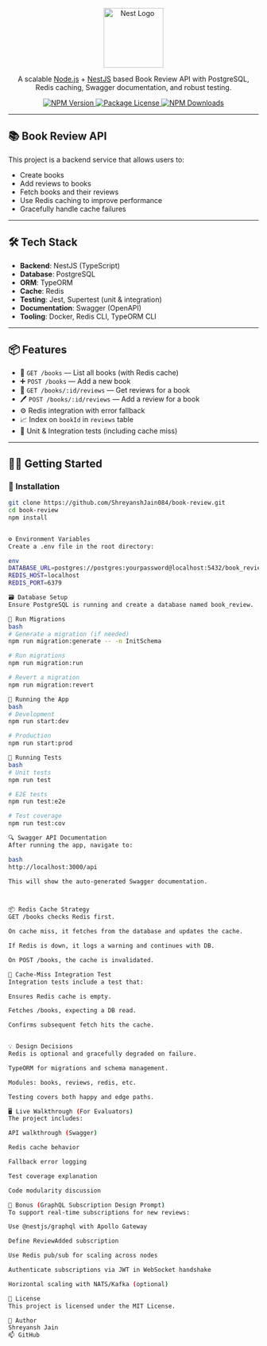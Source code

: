 <p align="center">
  <a href="http://nestjs.com/" target="blank">
    <img src="https://nestjs.com/img/logo-small.svg" width="120" alt="Nest Logo" />
  </a>
</p>

<p align="center">A scalable <a href="http://nodejs.org" target="_blank">Node.js</a> + <a href="https://nestjs.com/" target="_blank">NestJS</a> based Book Review API with PostgreSQL, Redis caching, Swagger documentation, and robust testing.</p>

<p align="center">
  <a href="https://www.npmjs.com/package/@nestjs/core" target="_blank">
    <img src="https://img.shields.io/npm/v/@nestjs/core.svg" alt="NPM Version" />
  </a>
  <a href="https://www.npmjs.com/package/@nestjs/core" target="_blank">
    <img src="https://img.shields.io/npm/l/@nestjs/core.svg" alt="Package License" />
  </a>
  <a href="https://www.npmjs.com/package/@nestjs/core" target="_blank">
    <img src="https://img.shields.io/npm/dm/@nestjs/core.svg" alt="NPM Downloads" />
  </a>
</p>

---

## 📚 Book Review API

This project is a backend service that allows users to:

- Create books
- Add reviews to books
- Fetch books and their reviews
- Use Redis caching to improve performance
- Gracefully handle cache failures

---

## 🛠 Tech Stack

- **Backend**: NestJS (TypeScript)
- **Database**: PostgreSQL
- **ORM**: TypeORM
- **Cache**: Redis
- **Testing**: Jest, Supertest (unit & integration)
- **Documentation**: Swagger (OpenAPI)
- **Tooling**: Docker, Redis CLI, TypeORM CLI

---

## 📦 Features

- 📘 `GET /books` — List all books (with Redis cache)
- ➕ `POST /books` — Add a new book
- 🧾 `GET /books/:id/reviews` — Get reviews for a book
- 🖊️ `POST /books/:id/reviews` — Add a review for a book
- ⚙️ Redis integration with error fallback
- 📈 Index on `bookId` in `reviews` table
- 🧪 Unit & Integration tests (including cache miss)

---

## 🧑‍💻 Getting Started

### 🔧 Installation

```bash
git clone https://github.com/ShreyanshJain084/book-review.git
cd book-review
npm install


⚙️ Environment Variables
Create a .env file in the root directory:

env
DATABASE_URL=postgres://postgres:yourpassword@localhost:5432/book_review
REDIS_HOST=localhost
REDIS_PORT=6379

🗃️ Database Setup
Ensure PostgreSQL is running and create a database named book_review.

🔄 Run Migrations
bash
# Generate a migration (if needed)
npm run migration:generate -- -n InitSchema

# Run migrations
npm run migration:run

# Revert a migration
npm run migration:revert

🚀 Running the App
bash
# Development
npm run start:dev

# Production
npm run start:prod

🧪 Running Tests
bash
# Unit tests
npm run test

# E2E tests
npm run test:e2e

# Test coverage
npm run test:cov

🔍 Swagger API Documentation
After running the app, navigate to:

bash
http://localhost:3000/api

This will show the auto-generated Swagger documentation.



📦 Redis Cache Strategy
GET /books checks Redis first.

On cache miss, it fetches from the database and updates the cache.

If Redis is down, it logs a warning and continues with DB.

On POST /books, the cache is invalidated.

🧪 Cache-Miss Integration Test
Integration tests include a test that:

Ensures Redis cache is empty.

Fetches /books, expecting a DB read.

Confirms subsequent fetch hits the cache.


💡 Design Decisions
Redis is optional and gracefully degraded on failure.

TypeORM for migrations and schema management.

Modules: books, reviews, redis, etc.

Testing covers both happy and edge paths.

🖥️ Live Walkthrough (For Evaluators)
The project includes:

API walkthrough (Swagger)

Redis cache behavior

Fallback error logging

Test coverage explanation

Code modularity discussion

🧠 Bonus (GraphQL Subscription Design Prompt)
To support real-time subscriptions for new reviews:

Use @nestjs/graphql with Apollo Gateway

Define ReviewAdded subscription

Use Redis pub/sub for scaling across nodes

Authenticate subscriptions via JWT in WebSocket handshake

Horizontal scaling with NATS/Kafka (optional)

📜 License
This project is licensed under the MIT License.

👤 Author
Shreyansh Jain
📫 GitHub

```
